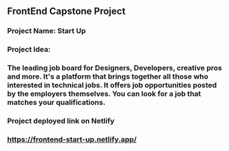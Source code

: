 ## FrontEnd Capstone Project
### Project Name: Start Up
### Project Idea:
### The leading job board for Designers, Developers, creative pros and more. It's a platform that brings together all those who interested in technical jobs. It offers job opportunities posted by the employers themselves. You can look for a job that matches your qualifications.
### Project deployed link on Netlify
### https://frontend-start-up.netlify.app/
